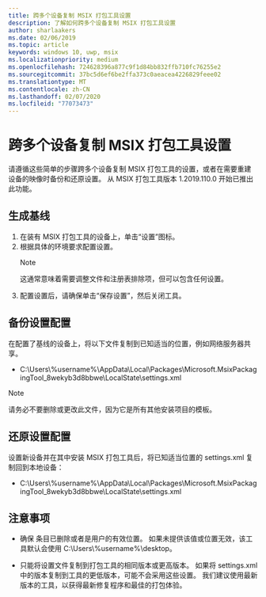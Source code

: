 ```yaml
---
title: 跨多个设备复制 MSIX 打包工具设置
description: 了解如何跨多个设备复制 MSIX 打包工具设置
author: sharlaakers
ms.date: 02/06/2019
ms.topic: article
keywords: windows 10, uwp, msix
ms.localizationpriority: medium
ms.openlocfilehash: 724628396a877c9f1d84bb832ffb710fc76255e2
ms.sourcegitcommit: 37bc5d6ef6be2ffa373c0aeacea4226829feee02
ms.translationtype: MT
ms.contentlocale: zh-CN
ms.lasthandoff: 02/07/2020
ms.locfileid: "77073473"
---
```

# <a name="duplicate-msix-packaging-tool-settings-across-multiple-devices"></a>跨多个设备复制 MSIX 打包工具设置 

请遵循这些简单的步骤跨多个设备复制 MSIX 打包工具的设置，或者在需要重建设备的映像时备份和还原设置。 从 MSIX 打包工具版本 1.2019.110.0 开始已推出此功能。 

## <a name="build-the-baseline"></a>生成基线

1. 在装有 MSIX 打包工具的设备上，单击“设置”图标。
2. 根据具体的环境要求配置设置。
    > [!NOTE]
    > 这通常意味着需要调整文件和注册表排除项，但可以包含任何设置。
3. 配置设置后，请确保单击“保存设置”，然后关闭工具。  

## <a name="back-up-the-settings-configuration"></a>备份设置配置

在配置了基线的设备上，将以下文件复制到已知适当的位置，例如网络服务器共享。

* C:\Users\\%username%\AppData\Local\Packages\Microsoft.MsixPackagingTool_8wekyb3d8bbwe\LocalState\settings.xml  

> [!NOTE]
> 请务必不要删除或更改此文件，因为它是所有其他安装项目的模板。

## <a name="restore-the-settings-configuration"></a>还原设置配置

设置新设备并在其中安装 MSIX 打包工具后，将已知适当位置的 settings.xml 复制回到本地设备： 

* C:\Users\\%username%\AppData\Local\Packages\Microsoft.MsixPackagingTool_8wekyb3d8bbwe\LocalState\settings.xml 

## <a name="considerations"></a>注意事项

* 确保 <DefaultSaveLocation> 条目已删除或者是用户的有效位置。 如果未提供该值或位置无效，该工具默认会使用 C:\Users\\%username%\desktop。

* 只能将设置文件复制到打包工具的相同版本或更高版本。 如果将 settings.xml 中的版本复制到工具的更低版本，可能不会采用这些设置。 我们建议使用最新版本的工具，以获得最新修复程序和最佳的打包体验。  
